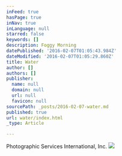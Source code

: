 ```yaml
---
inFeed: true
hasPage: true
inNav: true
inLanguage: null
starred: false
keywords: []
description: Foggy Morning
datePublished: '2016-02-07T01:05:43.984Z'
dateModified: '2016-02-07T01:05:29.860Z'
title: Water
author: []
authors: []
publisher:
  name: null
  domain: null
  url: null
  favicon: null
sourcePath: _posts/2016-02-07-water.md
published: true
url: water/index.html
_type: Article

---
```

Photographic Services International, Inc.
![](https://the-grid-user-content.s3-us-west-2.amazonaws.com/1265fa8c-47a2-4c64-a690-067107fb39f1.jpg)